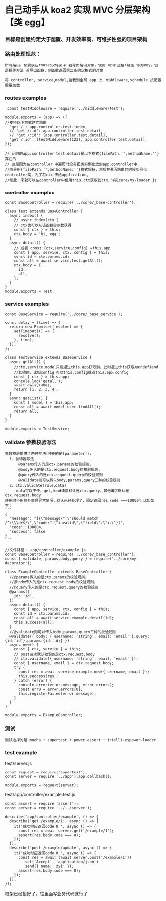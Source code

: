 <!--
 * @Author: zyi
 * @Date: 2020-05-07 15:30:19
 * @LastEditTime: 2020-05-07 15:31:07
 * @LastEditors: Please set LastEditors
 * @Description: In User Settings Edit
 * @FilePath: /my-mock-egg/readme.md
 -->

# 自己动手从 koa2 实现 MVC 分层架构 【类 egg】

### ⽬标是创建约定⼤于配置、开发效率⾼、可维护性强的项⽬架构

### 路由处理规范：

    所有路由，都要放在routes⽂件夹中 若导出路由对象，使⽤ 动词+空格+路径 作为key，值是操作⽅法 若导出函数，则函数返回第⼆条约定格式的对象

    将 controller, service,model,挂载到全局 app 上，middleware,schedule 按配置需要加载

### routes examples

```
 const testMiddleware = require('../middleware/test');

module.exports = (app) => ({
//支持以下方式建立路由
  'get /': app.controller.test.index,
  // 'get /:id': app.controller.test.detail,
  // 'get /:id': [app.controller.test.detail],
  'get /:id': [testMiddleware(123), app.controller.test.detail],
});

// 此时的app.controller.test.detail是以下格式{filePath:'',methodName:''}存在的
// 这是因为在controller 中遍历时没有把类实例化放到app.controller中，
//而是用{filePath:'',methodName:''}格式保持，然后在遍历路由的时候实例化controller类，为了将ctx 传给application,
//如此一来就可以在controller中使用this.ctx获取到ctx，详见core/my-loader.js

```

### controller examples

```
const BaseController = require('../core/_base-controller');

class Test extends BaseController {
  async index() {
    // async index(ctx){
    // ctx也可以从该函数的参数获得
    const { ctx } = this;
    ctx.body = 'hi, egg';
  }
  async detail() {
    // 或者 const {ctx,service,config} =this.app
    const { app, service, ctx, config } = this;
    const id = ctx.params.id;
    const all = await service.test.getAll();
    ctx.body = {
      id,
      all,
    };
  }
}
module.exports = Test;
```

### service examples

```
const BaseService = require('../core/_base_service');

const delay = (time) => {
  return new Promise((resolve) => {
    setTimeout(() => {
      resolve();
    }, time);
  });
};

class TestService extends BaseService {
  async getAll() {
    //ctx,service,model只能通过this.app获取到，此时通过this获取为undefiend
    //其他的，比如config 可以this.config或者this.app.config
    const { ctx } = this.app;
    console.log('getall');
    await delay(400);
    return [1, 2, 3, 4];
  }
  async getList() {
    const { model } = this.app;
    const all = await model.user.findAll();
    return all;
  }
}

module.exports = TestService;
```

### validate 参数校验写法

    参数校验提供了两种写法(使用的是[parameter]):
      1、装饰器写法
          @params传入的是ctx.params的校验规则，
          @body传入的是ctx.request.body的校验规则，
          @query传入的是ctx.request.query的校验规则
          @validate则可以传入body,params,query三种的校验规则
      2、ctx.validate(rule,data)
         data可以不传，get,head请求默认是ctx.query，其他请求默认是ctx.request.body
    使用时不用额外处理异常情况，默认已经处理了，固定返回res.code ===100004,比如如下：
    ```
    {
      "message": "[{\"message\":\"should match /^\\\\d+$/\",\"code\":\"invalid\",\"field\":\"id\"}]",
      "code": 100004,
      "success": false
    }
    ```

```
//文件路径： app/controller/example.js
const BaseController = require('../core/_base_controller');
const { validate, params,body,query } = require('../core/my-decorator');

class ExampleController extends BaseController {
  //@params传入的是ctx.params的校验规则，
  //@body传入的是ctx.request.body的校验规则，
  //@query传入的是ctx.request.query的校验规则
  @params({
    id: 'id',
  })
  async detail() {
    const { app, service, ctx, config } = this;
    const id = ctx.params.id;
    const all = await service.example.detail(id);
    this.success(all);
  }
  //@validate则可以传入body,params,query三种的校验规则
  @validate({ body: { username: 'string', email: 'email' },query:{id:'id'},params:{id:'id;} })
  async new() {
    const { ctx, service } = this;
    // post请求默认校验的是ctx.request.body
    // ctx.validate({ username: 'string', email: 'email' });
    const { username, email } = ctx.request.body;
    try {
      const res = await service.example.new({ username, email });
      this.success(res);
    } catch (error) {
      console.error(error.message, error.errors);
      const err0 = error.errors[0];
      this.registerFailed(error.message);
    }
  }
}

module.exports = ExampleController;
```

### 测试

    测试选择的是 mocha + supertest + power-assert + intelli-espower-loader

### test example

test/server.js

```
const request = require('supertest');
const server = require('../app').app.callback();

module.exports = request(server);

```

test/app/controller/example.test.js

```
const assert = require('assert');
const server = require('../../server');

describe('app/controller/example', () => {
  describe('get /example/1', async () => {
    it('成功时应返回code 0 ', async () => {
      const res = await server.get('/example/1');
      assert(res.body.code === 0);
    });
  });
  describe('post /example/update', async () => {
    it('成功时应返回code 0 ', async () => {
      const res = await (await server.post('/example/1'))
        .set('Accept', 'application/json')
        .send({ name: 'zyi' });
      assert(res.body.code === 0);
    });
  });
});

```



框架已经搭好了，往里面写业务代码就行了
